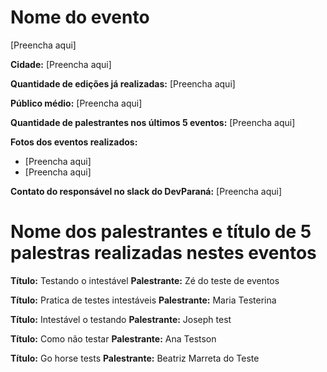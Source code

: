 # Nome do evento

[Preencha aqui]

**Cidade:** [Preencha aqui]

**Quantidade de edições já realizadas:** [Preencha aqui]

**Público médio:** [Preencha aqui]

**Quantidade de palestrantes nos últimos 5 eventos:** [Preencha aqui]

**Fotos dos eventos realizados:** 
  - [Preencha aqui]
  - [Preencha aqui]

**Contato do responsável no slack do DevParaná:** [Preencha aqui]

# Nome dos palestrantes e título de 5 palestras realizadas nestes eventos

**Título:** Testando o intestável
**Palestrante:** Zé do teste de eventos

**Título:** Pratica de testes intestáveis
**Palestrante:** Maria Testerina

**Título:** Intestável o testando
**Palestrante:** Joseph test

**Título:** Como não testar
**Palestrante:** Ana Testson

**Título:** Go horse tests
**Palestrante:** Beatriz Marreta do Teste
